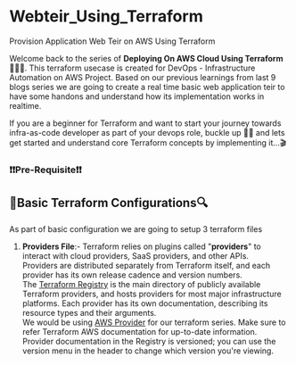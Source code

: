 # Webteir_Using_Terraform
Provision Application Web Teir on AWS Using Terraform

Welcome back to the series of **Deploying On AWS Cloud Using Terraform** 👨🏻‍💻. This terraform usecase is created for DevOps - Infrastructure Automation on AWS Project.
Based on our previous learnings from last 9 blogs series we are going to create a real time basic web application teir to have some handons and understand how its implementation works in realtime.

If you are a beginner for Terraform and want to start your journey towards infra-as-code developer as part of your devops role, buckle up 🚴‍♂️ and lets get started and understand core Terraform concepts by implementing it...🎬 

### ❗️❗️Pre-Requisite❗️❗️


## 🔎Basic Terraform Configurations🔍
As part of basic configuration we are going to setup 3 terraform files  
1.  **Providers File**:- Terraform relies on plugins called "**providers**" to interact with cloud providers, SaaS providers, and other APIs.  
Providers are distributed separately from Terraform itself, and each provider has its own release cadence and version numbers.  
The [Terraform Registry](https://registry.terraform.io/browse/providers) is the main directory of publicly available Terraform providers, and hosts providers for most major infrastructure platforms. Each provider has its own documentation, describing its resource types and their arguments.  
We would be using [AWS Provider](https://registry.terraform.io/providers/hashicorp/aws/latest/docs) for our terraform series. Make sure to refer Terraform AWS documentation for up-to-date information.  
Provider documentation in the Registry is versioned; you can use the version menu in the header to change which version you're viewing.
